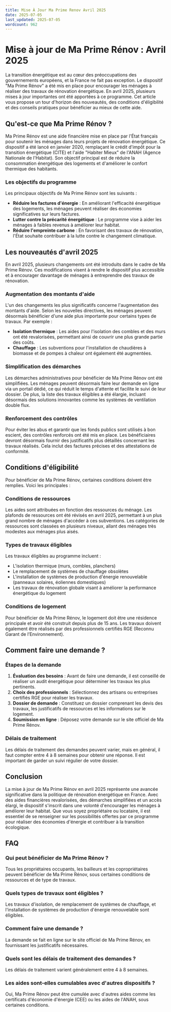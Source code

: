 ```yaml
---
title: Mise À Jour Ma Prime Renov Avril 2025
date: 2025-07-05
last_updated: 2025-07-05
wordcount: 962
---
```


# Mise à jour de Ma Prime Rénov : Avril 2025

La transition énergétique est au cœur des préoccupations des gouvernements européens, et la France ne fait pas exception. Le dispositif "Ma Prime Rénov" a été mis en place pour encourager les ménages à réaliser des travaux de rénovation énergétique. En avril 2025, plusieurs mises à jour importantes ont été apportées à ce programme. Cet article vous propose un tour d'horizon des nouveautés, des conditions d'éligibilité et des conseils pratiques pour bénéficier au mieux de cette aide.

## Qu'est-ce que Ma Prime Rénov ?

Ma Prime Rénov est une aide financière mise en place par l'État français pour soutenir les ménages dans leurs projets de rénovation énergétique. Ce dispositif a été lancé en janvier 2020, remplaçant le crédit d'impôt pour la transition énergétique (CITE) et l'aide "Habiter Mieux" de l'ANAH (Agence Nationale de l'Habitat). Son objectif principal est de réduire la consommation énergétique des logements et d'améliorer le confort thermique des habitants.

### Les objectifs du programme

Les principaux objectifs de Ma Prime Rénov sont les suivants :

- **Réduire les factures d'énergie** : En améliorant l'efficacité énergétique des logements, les ménages peuvent réaliser des économies significatives sur leurs factures.
- **Lutter contre la précarité énergétique** : Le programme vise à aider les ménages à faibles revenus à améliorer leur habitat.
- **Réduire l'empreinte carbone** : En favorisant des travaux de rénovation, l'État souhaite contribuer à la lutte contre le changement climatique.

## Les nouveautés d'avril 2025

En avril 2025, plusieurs changements ont été introduits dans le cadre de Ma Prime Rénov. Ces modifications visent à rendre le dispositif plus accessible et à encourager davantage de ménages à entreprendre des travaux de rénovation.

### Augmentation des montants d'aide

L'un des changements les plus significatifs concerne l'augmentation des montants d'aide. Selon les nouvelles directives, les ménages peuvent désormais bénéficier d'une aide plus importante pour certains types de travaux. Par exemple :

- **Isolation thermique** : Les aides pour l'isolation des combles et des murs ont été revalorisées, permettant ainsi de couvrir une plus grande partie des coûts.
- **Chauffage** : Les subventions pour l'installation de chaudières à biomasse et de pompes à chaleur ont également été augmentées.

### Simplification des démarches

Les démarches administratives pour bénéficier de Ma Prime Rénov ont été simplifiées. Les ménages peuvent désormais faire leur demande en ligne via un portail dédié, ce qui réduit le temps d'attente et facilite le suivi de leur dossier. De plus, la liste des travaux éligibles a été élargie, incluant désormais des solutions innovantes comme les systèmes de ventilation double flux.

### Renforcement des contrôles

Pour éviter les abus et garantir que les fonds publics sont utilisés à bon escient, des contrôles renforcés ont été mis en place. Les bénéficiaires devront désormais fournir des justificatifs plus détaillés concernant les travaux réalisés. Cela inclut des factures précises et des attestations de conformité.

## Conditions d'éligibilité

Pour bénéficier de Ma Prime Rénov, certaines conditions doivent être remplies. Voici les principales :

### Conditions de ressources

Les aides sont attribuées en fonction des ressources du ménage. Les plafonds de ressources ont été révisés en avril 2025, permettant à un plus grand nombre de ménages d'accéder à ces subventions. Les catégories de ressources sont classées en plusieurs niveaux, allant des ménages très modestes aux ménages plus aisés.

### Types de travaux éligibles

Les travaux éligibles au programme incluent :

- L'isolation thermique (murs, combles, planchers)
- Le remplacement de systèmes de chauffage obsolètes
- L'installation de systèmes de production d'énergie renouvelable (panneaux solaires, éoliennes domestiques)
- Les travaux de rénovation globale visant à améliorer la performance énergétique du logement

### Conditions de logement

Pour bénéficier de Ma Prime Rénov, le logement doit être une résidence principale et avoir été construit depuis plus de 15 ans. Les travaux doivent également être réalisés par des professionnels certifiés RGE (Reconnu Garant de l’Environnement).

## Comment faire une demande ?

### Étapes de la demande

1. **Évaluation des besoins** : Avant de faire une demande, il est conseillé de réaliser un audit énergétique pour déterminer les travaux les plus pertinents.
2. **Choix des professionnels** : Sélectionnez des artisans ou entreprises certifiés RGE pour réaliser les travaux.
3. **Dossier de demande** : Constituez un dossier comprenant les devis des travaux, les justificatifs de ressources et les informations sur le logement.
4. **Soumission en ligne** : Déposez votre demande sur le site officiel de Ma Prime Rénov.

### Délais de traitement

Les délais de traitement des demandes peuvent varier, mais en général, il faut compter entre 4 à 8 semaines pour obtenir une réponse. Il est important de garder un suivi régulier de votre dossier.

## Conclusion

La mise à jour de Ma Prime Rénov en avril 2025 représente une avancée significative dans la politique de rénovation énergétique en France. Avec des aides financières revalorisées, des démarches simplifiées et un accès élargi, le dispositif s'inscrit dans une volonté d'encourager les ménages à améliorer leur habitat. Que vous soyez propriétaire ou locataire, il est essentiel de se renseigner sur les possibilités offertes par ce programme pour réaliser des économies d'énergie et contribuer à la transition écologique.

## FAQ

### Qui peut bénéficier de Ma Prime Rénov ?

Tous les propriétaires occupants, les bailleurs et les copropriétaires peuvent bénéficier de Ma Prime Rénov, sous certaines conditions de ressources et de type de travaux.

### Quels types de travaux sont éligibles ?

Les travaux d'isolation, de remplacement de systèmes de chauffage, et l'installation de systèmes de production d'énergie renouvelable sont éligibles.

### Comment faire une demande ?

La demande se fait en ligne sur le site officiel de Ma Prime Rénov, en fournissant les justificatifs nécessaires.

### Quels sont les délais de traitement des demandes ?

Les délais de traitement varient généralement entre 4 à 8 semaines.

### Les aides sont-elles cumulables avec d'autres dispositifs ?

Oui, Ma Prime Rénov peut être cumulée avec d'autres aides comme les certificats d'économie d'énergie (CEE) ou les aides de l'ANAH, sous certaines conditions.